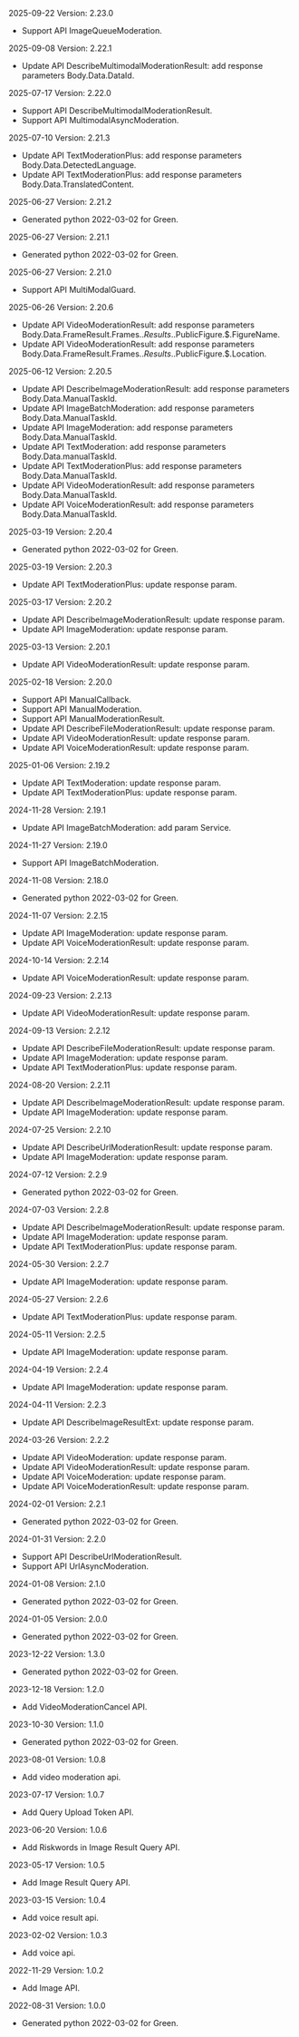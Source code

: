 2025-09-22 Version: 2.23.0
- Support API ImageQueueModeration.


2025-09-08 Version: 2.22.1
- Update API DescribeMultimodalModerationResult: add response parameters Body.Data.DataId.


2025-07-17 Version: 2.22.0
- Support API DescribeMultimodalModerationResult.
- Support API MultimodalAsyncModeration.


2025-07-10 Version: 2.21.3
- Update API TextModerationPlus: add response parameters Body.Data.DetectedLanguage.
- Update API TextModerationPlus: add response parameters Body.Data.TranslatedContent.


2025-06-27 Version: 2.21.2
- Generated python 2022-03-02 for Green.

2025-06-27 Version: 2.21.1
- Generated python 2022-03-02 for Green.

2025-06-27 Version: 2.21.0
- Support API MultiModalGuard.


2025-06-26 Version: 2.20.6
- Update API VideoModerationResult: add response parameters Body.Data.FrameResult.Frames.$.Results.$.PublicFigure.$.FigureName.
- Update API VideoModerationResult: add response parameters Body.Data.FrameResult.Frames.$.Results.$.PublicFigure.$.Location.


2025-06-12 Version: 2.20.5
- Update API DescribeImageModerationResult: add response parameters Body.Data.ManualTaskId.
- Update API ImageBatchModeration: add response parameters Body.Data.ManualTaskId.
- Update API ImageModeration: add response parameters Body.Data.ManualTaskId.
- Update API TextModeration: add response parameters Body.Data.manualTaskId.
- Update API TextModerationPlus: add response parameters Body.Data.ManualTaskId.
- Update API VideoModerationResult: add response parameters Body.Data.ManualTaskId.
- Update API VoiceModerationResult: add response parameters Body.Data.ManualTaskId.


2025-03-19 Version: 2.20.4
- Generated python 2022-03-02 for Green.

2025-03-19 Version: 2.20.3
- Update API TextModerationPlus: update response param.


2025-03-17 Version: 2.20.2
- Update API DescribeImageModerationResult: update response param.
- Update API ImageModeration: update response param.


2025-03-13 Version: 2.20.1
- Update API VideoModerationResult: update response param.


2025-02-18 Version: 2.20.0
- Support API ManualCallback.
- Support API ManualModeration.
- Support API ManualModerationResult.
- Update API DescribeFileModerationResult: update response param.
- Update API VideoModerationResult: update response param.
- Update API VoiceModerationResult: update response param.


2025-01-06 Version: 2.19.2
- Update API TextModeration: update response param.
- Update API TextModerationPlus: update response param.


2024-11-28 Version: 2.19.1
- Update API ImageBatchModeration: add param Service.


2024-11-27 Version: 2.19.0
- Support API ImageBatchModeration.


2024-11-08 Version: 2.18.0
- Generated python 2022-03-02 for Green.

2024-11-07 Version: 2.2.15
- Update API ImageModeration: update response param.
- Update API VoiceModerationResult: update response param.


2024-10-14 Version: 2.2.14
- Update API VoiceModerationResult: update response param.


2024-09-23 Version: 2.2.13
- Update API VideoModerationResult: update response param.


2024-09-13 Version: 2.2.12
- Update API DescribeFileModerationResult: update response param.
- Update API ImageModeration: update response param.
- Update API TextModerationPlus: update response param.


2024-08-20 Version: 2.2.11
- Update API DescribeImageModerationResult: update response param.
- Update API ImageModeration: update response param.


2024-07-25 Version: 2.2.10
- Update API DescribeUrlModerationResult: update response param.
- Update API ImageModeration: update response param.


2024-07-12 Version: 2.2.9
- Generated python 2022-03-02 for Green.

2024-07-03 Version: 2.2.8
- Update API DescribeImageModerationResult: update response param.
- Update API ImageModeration: update response param.
- Update API TextModerationPlus: update response param.


2024-05-30 Version: 2.2.7
- Update API ImageModeration: update response param.


2024-05-27 Version: 2.2.6
- Update API TextModerationPlus: update response param.


2024-05-11 Version: 2.2.5
- Update API ImageModeration: update response param.


2024-04-19 Version: 2.2.4
- Update API ImageModeration: update response param.


2024-04-11 Version: 2.2.3
- Update API DescribeImageResultExt: update response param.


2024-03-26 Version: 2.2.2
- Update API VideoModeration: update response param.
- Update API VideoModerationResult: update response param.
- Update API VoiceModeration: update response param.
- Update API VoiceModerationResult: update response param.


2024-02-01 Version: 2.2.1
- Generated python 2022-03-02 for Green.

2024-01-31 Version: 2.2.0
- Support API DescribeUrlModerationResult.
- Support API UrlAsyncModeration.


2024-01-08 Version: 2.1.0
- Generated python 2022-03-02 for Green.

2024-01-05 Version: 2.0.0
- Generated python 2022-03-02 for Green.

2023-12-22 Version: 1.3.0
- Generated python 2022-03-02 for Green.

2023-12-18 Version: 1.2.0
- Add VideoModerationCancel API.

2023-10-30 Version: 1.1.0
- Generated python 2022-03-02 for Green.

2023-08-01 Version: 1.0.8
- Add video moderation api.

2023-07-17 Version: 1.0.7
- Add Query Upload Token API.

2023-06-20 Version: 1.0.6
- Add Riskwords in Image Result Query API.

2023-05-17 Version: 1.0.5
- Add Image Result Query API.

2023-03-15 Version: 1.0.4
- Add voice result api.

2023-02-02 Version: 1.0.3
- Add voice api.

2022-11-29 Version: 1.0.2
- Add Image API.

2022-08-31 Version: 1.0.0
- Generated python 2022-03-02 for Green.


